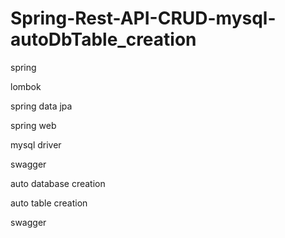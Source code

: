 # Spring-Rest-API-CRUD-mysql-autoDbTable_creation

spring

lombok

spring data jpa

spring web

mysql driver

swagger

auto database creation

auto table creation

swagger

